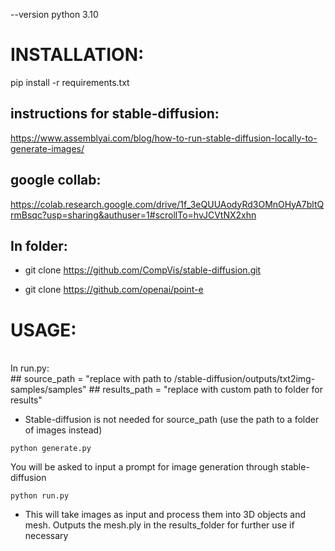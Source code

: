 --version python 3.10

# INSTALLATION:
pip install -r requirements.txt

## instructions for stable-diffusion:
https://www.assemblyai.com/blog/how-to-run-stable-diffusion-locally-to-generate-images/

## google collab:
https://colab.research.google.com/drive/1f_3eQUUAodyRd3OMnOHyA7bltQrmBsqc?usp=sharing&authuser=1#scrollTo=hvJCVtNX2xhn

## In folder:

* git clone https://github.com/CompVis/stable-diffusion.git

* git clone https://github.com/openai/point-e

# USAGE:
<br />
In run.py:
<br />
## source_path = "replace with path to /stable-diffusion/outputs/txt2img-samples/samples"
## results_path = "replace with custom path to folder for results"

* Stable-diffusion is not needed for source_path (use the path to a folder of images instead)
```
python generate.py
```
You will be asked to input a prompt for image generation through stable-diffusion
```
python run.py
```

* This will take images as input and process them into 3D objects and mesh. Outputs the mesh.ply in the results_folder for further use if necessary
